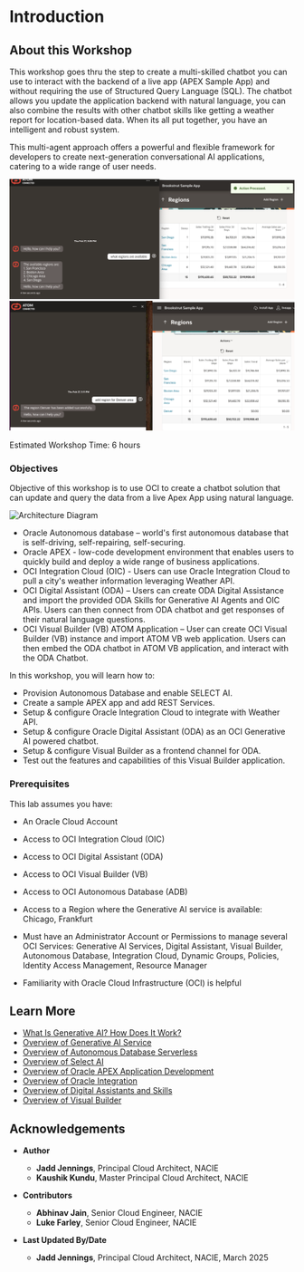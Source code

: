 # Introduction

## About this Workshop

This workshop goes thru the step to create a multi-skilled chatbot you can use to interact with the backend of a live app (APEX Sample App) and without requiring the use of Structured Query Language (SQL). The chatbot allows you update the application backend with natural language, you can also combine the results with other chatbot skills like getting a weather report for location-based data. When its all put together, you have an intelligent and robust system.

This multi-agent approach offers a powerful and flexible framework for developers to create next-generation conversational AI applications, catering to a wide range of user needs.

![User View](images/atom_apex_how_many_regions.png)
![User View](images/atom_apex_add_region.png)

Estimated Workshop Time: 6 hours

### Objectives

Objective of this workshop is to use OCI to create a chatbot solution that can update and query the data from a live Apex App using natural language.

![Architecture Diagram](images/chatbot_developer_arch.png)

* Oracle Autonomous database – world's first autonomous database that is self-driving, self-repairing, self-securing.
* Oracle APEX - low-code development environment that enables users to quickly build and deploy a wide range of business applications.
* OCI Integration Cloud (OIC) - Users can use Oracle Integration Cloud to pull a city's weather information leveraging Weather API.
* OCI Digital Assistant (ODA) – Users can create ODA Digital Assistance and import the provided ODA Skills for Generative AI Agents and OIC APIs.
Users can then connect from ODA chatbot and get responses of their natural language questions.
* OCI Visual Builder (VB) ATOM Application – User can create OCI Visual Builder (VB) instance and import ATOM VB web application.
Users can then embed the ODA chatbot in ATOM VB application, and interact with the ODA Chatbot.

In this workshop, you will learn how to:


* Provision Autonomous Database and enable SELECT AI.
* Create a sample APEX app and add REST Services.
* Setup & configure Oracle Integration Cloud to integrate with Weather API.
* Setup & configure Oracle Digital Assistant (ODA) as an OCI Generative AI powered chatbot.
* Setup & configure Visual Builder as a frontend channel for ODA.
* Test out the features and capabilities of this Visual Builder application.

### Prerequisites

This lab assumes you have:

* An Oracle Cloud Account
* Access to OCI Integration Cloud (OIC)
* Access to OCI Digital Assistant (ODA)
* Access to OCI Visual Builder (VB)
* Access to OCI Autonomous Database (ADB)
* Access to a Region where the Generative AI service is available: Chicago, Frankfurt
* Must have an Administrator Account or Permissions to manage several OCI Services: Generative AI Services, Digital Assistant, Visual Builder, Autonomous Database, Integration Cloud, Dynamic Groups, Policies, Identity Access Management, Resource Manager

* Familiarity with Oracle Cloud Infrastructure (OCI) is helpful

## Learn More

* [What Is Generative AI? How Does It Work?](https://www.oracle.com/artificial-intelligence/generative-ai/what-is-generative-ai/)
* [Overview of Generative AI Service](https://docs.oracle.com/en-us/iaas/Content/generative-ai/overview.htm)
* [Overview of Autonomous Database Serverless](https://docs.oracle.com/en-us/iaas/autonomous-database-serverless/index.html)
* [Overview of Select AI](https://docs.oracle.com/en-us/iaas/autonomous-database-serverless/doc/sql-generation-ai-autonomous.html)
* [Overview of Oracle APEX Application Development](https://docs.oracle.com/en/cloud/paas/apex/index.html)
* [Overview of Oracle Integration](https://docs.oracle.com/en-us/iaas/application-integration/doc/overview.html)
* [Overview of Digital Assistants and Skills](https://docs.oracle.com/en-us/iaas/digital-assistant/doc/overview-digital-assistants-and-skills.html)
* [Overview of Visual Builder](https://docs.oracle.com/en-us/iaas/visual-builder/doc/oracle-visual-builder.html)


## Acknowledgements

* **Author**
    * **Jadd Jennings**, Principal Cloud Architect, NACIE
    * **Kaushik Kundu**, Master Principal Cloud Architect, NACIE


* **Contributors**
    * **Abhinav Jain**, Senior Cloud Engineer, NACIE
    * **Luke Farley**, Senior Cloud Engineer, NACIE
   
* **Last Updated By/Date**
    * **Jadd Jennings**, Principal Cloud Architect, NACIE, March 2025
